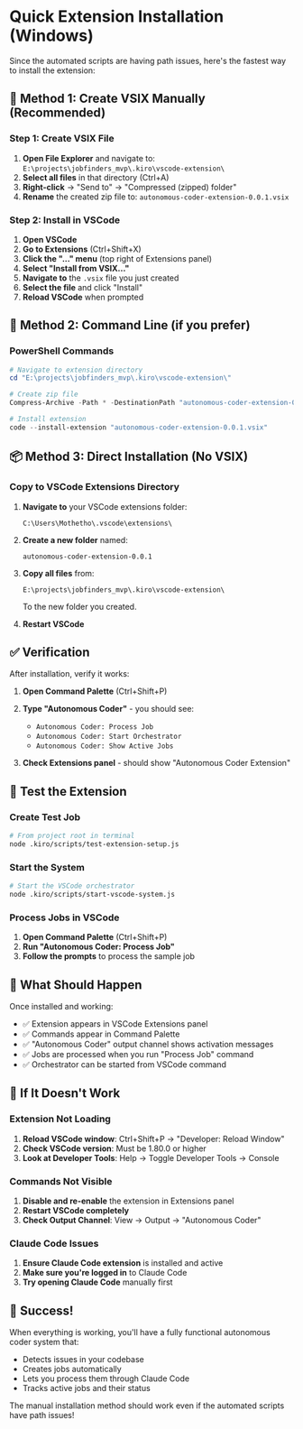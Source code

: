 # Quick Extension Installation (Windows)

Since the automated scripts are having path issues, here's the fastest way to install the extension:

## 🚀 Method 1: Create VSIX Manually (Recommended)

### Step 1: Create VSIX File
1. **Open File Explorer** and navigate to: `E:\projects\jobfinders_mvp\.kiro\vscode-extension\`
2. **Select all files** in that directory (Ctrl+A)
3. **Right-click** → "Send to" → "Compressed (zipped) folder"
4. **Rename** the created zip file to: `autonomous-coder-extension-0.0.1.vsix`

### Step 2: Install in VSCode
1. **Open VSCode**
2. **Go to Extensions** (Ctrl+Shift+X)
3. **Click the "..." menu** (top right of Extensions panel)
4. **Select "Install from VSIX..."**
5. **Navigate to** the `.vsix` file you just created
6. **Select the file** and click "Install"
7. **Reload VSCode** when prompted

## 🔧 Method 2: Command Line (if you prefer)

### PowerShell Commands
```powershell
# Navigate to extension directory
cd "E:\projects\jobfinders_mvp\.kiro\vscode-extension\"

# Create zip file
Compress-Archive -Path * -DestinationPath "autonomous-coder-extension-0.0.1.vsix" -Force

# Install extension
code --install-extension "autonomous-coder-extension-0.0.1.vsix"
```

## 📦 Method 3: Direct Installation (No VSIX)

### Copy to VSCode Extensions Directory
1. **Navigate to** your VSCode extensions folder:
   ```
   C:\Users\Mothetho\.vscode\extensions\
   ```

2. **Create a new folder** named:
   ```
   autonomous-coder-extension-0.0.1
   ```

3. **Copy all files** from:
   ```
   E:\projects\jobfinders_mvp\.kiro\vscode-extension\
   ```

   To the new folder you created.

4. **Restart VSCode**

## ✅ Verification

After installation, verify it works:

1. **Open Command Palette** (Ctrl+Shift+P)
2. **Type "Autonomous Coder"** - you should see:
   - `Autonomous Coder: Process Job`
   - `Autonomous Coder: Start Orchestrator`
   - `Autonomous Coder: Show Active Jobs`

3. **Check Extensions panel** - should show "Autonomous Coder Extension"

## 🧪 Test the Extension

### Create Test Job
```bash
# From project root in terminal
node .kiro/scripts/test-extension-setup.js
```

### Start the System
```bash
# Start the VSCode orchestrator
node .kiro/scripts/start-vscode-system.js
```

### Process Jobs in VSCode
1. **Open Command Palette** (Ctrl+Shift+P)
2. **Run "Autonomous Coder: Process Job"**
3. **Follow the prompts** to process the sample job

## 🎯 What Should Happen

Once installed and working:
- ✅ Extension appears in VSCode Extensions panel
- ✅ Commands appear in Command Palette
- ✅ "Autonomous Coder" output channel shows activation messages
- ✅ Jobs are processed when you run "Process Job" command
- ✅ Orchestrator can be started from VSCode command

## 🚨 If It Doesn't Work

### Extension Not Loading
1. **Reload VSCode window**: Ctrl+Shift+P → "Developer: Reload Window"
2. **Check VSCode version**: Must be 1.80.0 or higher
3. **Look at Developer Tools**: Help → Toggle Developer Tools → Console

### Commands Not Visible
1. **Disable and re-enable** the extension in Extensions panel
2. **Restart VSCode completely**
3. **Check Output Channel**: View → Output → "Autonomous Coder"

### Claude Code Issues
1. **Ensure Claude Code extension** is installed and active
2. **Make sure you're logged in** to Claude Code
3. **Try opening Claude Code** manually first

## 🎉 Success!

When everything is working, you'll have a fully functional autonomous coder system that:
- Detects issues in your codebase
- Creates jobs automatically
- Lets you process them through Claude Code
- Tracks active jobs and their status

The manual installation method should work even if the automated scripts have path issues!